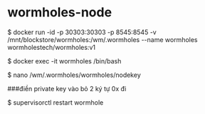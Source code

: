 # wormholes-node

  $ docker run -id -p 30303:30303 -p 8545:8545 -v /mnt/blockstore/wormholes:/wm/.wormholes --name wormholes wormholestech/wormholes:v1 
  
  $ docker exec -it wormholes /bin/bash

  $ nano /wm/.wormholes/wormholes/nodekey
  
###điền private key vào bỏ 2 ký tự  0x đi
  
  $ supervisorctl restart wormhole
